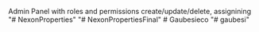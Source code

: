Admin Panel with roles and permissions create/update/delete, assignining
"# NexonProperties" 
"# NexonPropertiesFinal" 
#   G a u b e s i e c o  
 "# gaubesi" 
